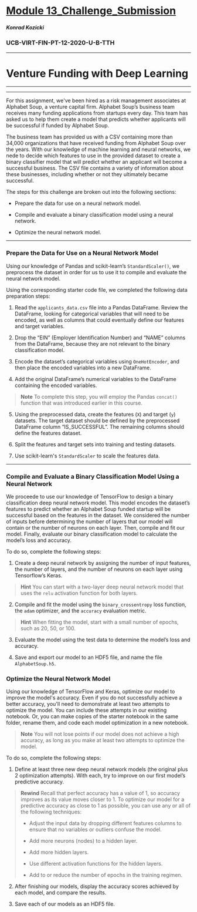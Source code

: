 # [Module 13_Challenge_Submission](https://github.com/sfkonrad/M13_Challenge_Submission/blob/main/M13_Challenge_Submision/M13_Challenge_KonradK_venture_funding_with_deep_learning.ipynb)

##### Konrad Kozicki
### UCB-VIRT-FIN-PT-12-2020-U-B-TTH
---

# Venture Funding with Deep Learning


---
---






For this assignment, we've been hired as a risk management associates at Alphabet Soup, a venture capital firm. Alphabet Soup’s business team receives many funding applications from startups every day. This team has asked us to help them create a model that predicts whether applicants will be successful if funded by Alphabet Soup.

The business team has provided us with a CSV containing more than 34,000 organizations that have received funding from Alphabet Soup over the years. With our knowledge of machine learning and neural networks, we nede to decide which features to use in the provided dataset to create a binary classifier model that will predict whether an applicant will become a successful business. The CSV file contains a variety of information about these businesses, including whether or not they ultimately became successful.


The steps for this challenge are broken out into the following sections:

* Prepare the data for use on a neural network model.

* Compile and evaluate a binary classification model using a neural network.

* Optimize the neural network model.

---


### Prepare the Data for Use on a Neural Network Model 

Using our knowledge of Pandas and scikit-learn’s `StandardScaler()`, we preprocess the dataset in order for us to use it to compile and evaluate the neural network model.

Using the corresponding starter code file, we completed the following data preparation steps:

1. Read the `applicants_data.csv` file into a Pandas DataFrame. Review the DataFrame, looking for categorical variables that will need to be encoded, as well as columns that could eventually define our features and target variables.   

2. Drop the “EIN” (Employer Identification Number) and “NAME” columns from the DataFrame, because they are not relevant to the binary classification model.
 
3. Encode the dataset’s categorical variables using `OneHotEncoder`, and then place the encoded variables into a new DataFrame.

4. Add the original DataFrame’s numerical variables to the DataFrame containing the encoded variables.

> **Note** To complete this step, you will employ the Pandas `concat()` function that was introduced earlier in this course. 

5. Using the preprocessed data, create the features (`X`) and target (`y`) datasets. The target dataset should be defined by the preprocessed DataFrame column “IS_SUCCESSFUL”. The remaining columns should define the features dataset. 

6. Split the features and target sets into training and testing datasets.

7. Use scikit-learn's `StandardScaler` to scale the features data.


---

### Compile and Evaluate a Binary Classification Model Using a Neural Network

We proceede to use our knowledge of TensorFlow to design a binary classification deep neural network model. This model encodes the dataset’s features to predict whether an Alphabet Soup funded startup will be successful based on the features in the dataset. We considered the number of inputs before determining the number of layers that our model will contain or the number of neurons on each layer. Then, compile and fit our model. Finally, evaluate our binary classification model to calculate the model’s loss and accuracy. 
 
To do so, complete the following steps:

1. Create a deep neural network by assigning the number of input features, the number of layers, and the number of neurons on each layer using Tensorflow’s Keras.

> **Hint** You can start with a two-layer deep neural network model that uses the `relu` activation function for both layers.

2. Compile and fit the model using the `binary_crossentropy` loss function, the `adam` optimizer, and the `accuracy` evaluation metric.

> **Hint** When fitting the model, start with a small number of epochs, such as 20, 50, or 100.

3. Evaluate the model using the test data to determine the model’s loss and accuracy.

4. Save and export our model to an HDF5 file, and name the file `AlphabetSoup.h5`. 

### Optimize the Neural Network Model

Using our knowledge of TensorFlow and Keras, optimize our model to improve the model's accuracy. Even if you do not successfully achieve a better accuracy, you'll need to demonstrate at least two attempts to optimize the model. You can include these attempts in our existing notebook. Or, you can make copies of the starter notebook in the same folder, rename them, and code each model optimization in a new notebook. 

> **Note** You will not lose points if our model does not achieve a high accuracy, as long as you make at least two attempts to optimize the model.

To do so, complete the following steps:

1. Define at least three new deep neural network models (the original plus 2 optimization attempts). With each, try to improve on our first model’s predictive accuracy.

> **Rewind** Recall that perfect accuracy has a value of 1, so accuracy improves as its value moves closer to 1. To optimize our model for a predictive accuracy as close to 1 as possible, you can use any or all of the following techniques:
>
> * Adjust the input data by dropping different features columns to ensure that no variables or outliers confuse the model.
>
> * Add more neurons (nodes) to a hidden layer.
>
> * Add more hidden layers.
>
> * Use different activation functions for the hidden layers.
>
> * Add to or reduce the number of epochs in the training regimen.

2. After finishing our models, display the accuracy scores achieved by each model, and compare the results.

3. Save each of our models as an HDF5 file.
